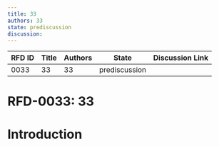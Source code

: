 ```yaml
---
title: 33
authors: 33
state: prediscussion
discussion: 
---
```

| RFD ID | Title | Authors | State | Discussion Link |
|---|---|---|---|---|
| 0033 | 33 | 33 | prediscussion |  |

# RFD-0033: 33

# Introduction

